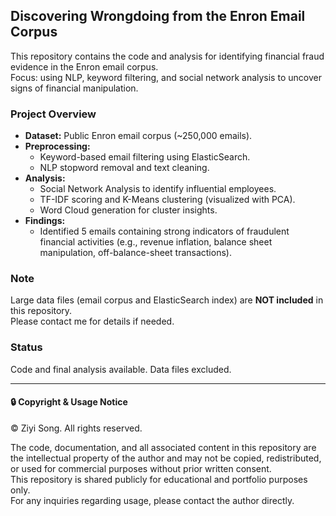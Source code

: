 ## Discovering Wrongdoing from the Enron Email Corpus

This repository contains the code and analysis for identifying financial fraud evidence in the Enron email corpus.  
Focus: using NLP, keyword filtering, and social network analysis to uncover signs of financial manipulation.

### Project Overview

- **Dataset:** Public Enron email corpus (~250,000 emails).
- **Preprocessing:**  
  - Keyword-based email filtering using ElasticSearch.  
  - NLP stopword removal and text cleaning.
- **Analysis:**  
  - Social Network Analysis to identify influential employees.  
  - TF-IDF scoring and K-Means clustering (visualized with PCA).  
  - Word Cloud generation for cluster insights.
- **Findings:**  
  - Identified 5 emails containing strong indicators of fraudulent financial activities (e.g., revenue inflation, balance sheet manipulation, off-balance-sheet transactions).

### Note

Large data files (email corpus and ElasticSearch index) are **NOT included** in this repository.  
Please contact me for details if needed.

### Status

Code and final analysis available. Data files excluded.

---

#### 🔒 Copyright & Usage Notice

© Ziyi Song. All rights reserved.

The code, documentation, and all associated content in this repository are the intellectual property of the author and may not be copied, redistributed, or used for commercial purposes without prior written consent.  
This repository is shared publicly for educational and portfolio purposes only.  
For any inquiries regarding usage, please contact the author directly.
